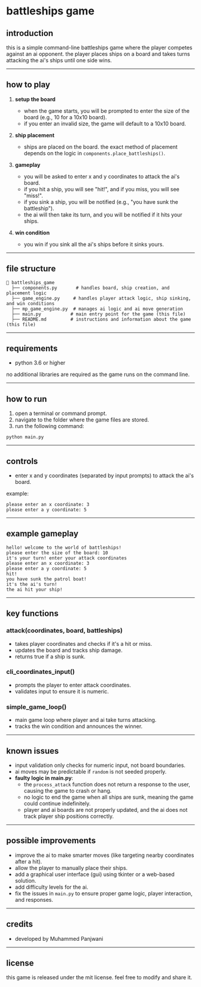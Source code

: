 
# battleships game

## introduction
this is a simple command-line battleships game where the player competes against an ai opponent. the player places ships on a board and takes turns attacking the ai's ships until one side wins.

---

## how to play

1. **setup the board**
   - when the game starts, you will be prompted to enter the size of the board (e.g., 10 for a 10x10 board).
   - if you enter an invalid size, the game will default to a 10x10 board.

2. **ship placement**
   - ships are placed on the board. the exact method of placement depends on the logic in `components.place_battleships()`.

3. **gameplay**
   - you will be asked to enter x and y coordinates to attack the ai's board.
   - if you hit a ship, you will see "hit!", and if you miss, you will see "miss!".
   - if you sink a ship, you will be notified (e.g., "you have sunk the battleship").
   - the ai will then take its turn, and you will be notified if it hits your ships.

4. **win condition**
   - you win if you sink all the ai's ships before it sinks yours.
   
---

## file structure

```
📁 battleships_game
  ├── components.py       # handles board, ship creation, and placement logic
  ├── game_engine.py     # handles player attack logic, ship sinking, and win conditions
  ├── mp_game_engine.py  # manages ai logic and ai move generation
  ├── main.py           # main entry point for the game (this file)
  ├── README.md         # instructions and information about the game (this file)
```

---

## requirements
- python 3.6 or higher

no additional libraries are required as the game runs on the command line.

---

## how to run
1. open a terminal or command prompt.
2. navigate to the folder where the game files are stored.
3. run the following command:

```
python main.py
```

---

## controls
- enter x and y coordinates (separated by input prompts) to attack the ai's board.

example:
```
please enter an x coordinate: 3
please enter a y coordinate: 5
```

---

## example gameplay
```
hello! welcome to the world of battleships!
please enter the size of the board: 10
it's your turn! enter your attack coordinates
please enter an x coordinate: 3
please enter a y coordinate: 5
hit!
you have sunk the patrol boat!
it's the ai's turn!
the ai hit your ship!
```

---

## key functions

### **attack(coordinates, board, battleships)**
- takes player coordinates and checks if it's a hit or miss.
- updates the board and tracks ship damage.
- returns true if a ship is sunk.

### **cli_coordinates_input()**
- prompts the player to enter attack coordinates.
- validates input to ensure it is numeric.

### **simple_game_loop()**
- main game loop where player and ai take turns attacking.
- tracks the win condition and announces the winner.

---

## known issues
- input validation only checks for numeric input, not board boundaries.
- ai moves may be predictable if `random` is not seeded properly.
- **faulty logic in main.py**:
  - the `process_attack` function does not return a response to the user, causing the game to crash or hang.
  - no logic to end the game when all ships are sunk, meaning the game could continue indefinitely.
  - player and ai boards are not properly updated, and the ai does not track player ship positions correctly.

---

## possible improvements
- improve the ai to make smarter moves (like targeting nearby coordinates after a hit).
- allow the player to manually place their ships.
- add a graphical user interface (gui) using tkinter or a web-based solution.
- add difficulty levels for the ai.
- fix the issues in `main.py` to ensure proper game logic, player interaction, and responses.

---

## credits
- developed by Muhammed Panjwani

---

## license
this game is released under the mit license. feel free to modify and share it.



